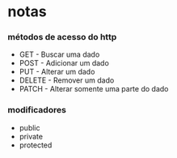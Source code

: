 # notas

### métodos de acesso do http
- GET - Buscar uma dado
- POST - Adicionar um dado
- PUT - Alterar um dado
- DELETE - Remover um dado
- PATCH - Alterar somente uma parte do dado

### modificadores
- public
- private
- protected